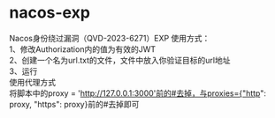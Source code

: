 # nacos-exp
Nacos身份绕过漏洞（QVD-2023-6271）EXP
使用方式：  
1、修改Authorization内的值为有效的JWT  
2、创建一个名为url.txt的文件，文件中放入你验证目标的url地址  
3、运行  
使用代理方式  
将脚本中的proxy = 'http://127.0.0.1:3000'前的#去掉，与proxies={"http": proxy, "https": proxy}前的#去掉即可  
